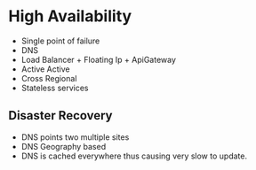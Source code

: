 # High Availability

- Single point of failure
- DNS
- Load Balancer + Floating Ip + ApiGateway
- Active Active
- Cross Regional
- Stateless services

## Disaster Recovery

- DNS points two multiple sites
- DNS Geography based
- DNS is cached everywhere thus causing very slow to update.

